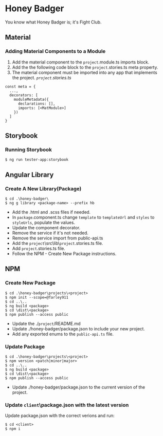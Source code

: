 # Honey Badger
You know what Honey Badger is; it's Fight Club.

## Material
### Adding Material Components to a Module
1. Add the material component to the `project`.module.ts imports block.
1. Add the the following code block to the `project`.stories.ts meta property.
1. The material component must be imported into any app that implements the project.
_`project`.stories.ts_
```
const meta = {
  ...,
  decorators: [
    moduleMetadata({
      declarations: [],
      imports: [<MatModule>]
    })
  ]
}
```

## Storybook
### Running Storybook
```
$ ng run tester-app:storybook
```

## Angular Library
### Create A New Library(Package)
```
$ cd .\honey-badger\
$ ng g library <package-name> --prefix hb
```
* Add the .html and .scss files if needed.
* In `package`.component.ts change `template` to `templateUrl` and `styles` to `styleUrls`, populate the values.
* Update the component decorator.
* Remove the service if it's not needed.
* Remove the service import from public-api.ts
* Add the `project`\src\lib\\`project`.stories.ts file.
* Add `project`.stories.ts file.
* Follow the NPM - Create New Package instructions.

## NPM
### Create New Package
```
$ cd .\honey-badger\projects\<project>
$ npm init --scope=@farley911
$ cd ..\..
$ ng build <package>
$ cd \dist\<package>
$ npm publish --access public
```
* Update the ./`project`/README.md
* Update ./honey-badger/package.json to include your new project.
* Add any exported enums to the `public-api.ts` file.

### Update Package
```
$ cd .\honey-badger\projects\<project>
$ npm version <patch|minor|major>
$ cd ..\..
$ ng build <package>
$ cd \dist\<package>
$ npm publish --access public
```
* Update ./honey-badger/package.json to the current version of the project.

### Update `client`\package.json with the latest version
Update package.json with the correct verions and run:
```
$ cd <client>
$ npm i
```
